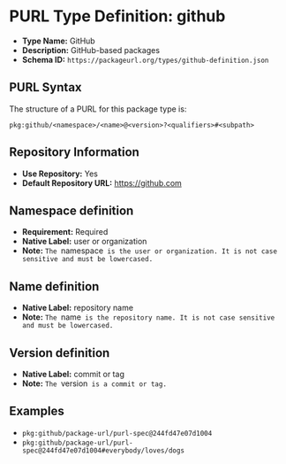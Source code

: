 <!--  NOTE: Auto-generated from the JSON PURL type definition.
Do not manually edit this file. Edit the JSON type definition instead. -->

# PURL Type Definition: github

- **Type Name:** GitHub
- **Description:** GitHub-based packages
- **Schema ID:** `https://packageurl.org/types/github-definition.json`

## PURL Syntax

The structure of a PURL for this package type is:

    pkg:github/<namespace>/<name>@<version>?<qualifiers>#<subpath>

## Repository Information

- **Use Repository:** Yes
- **Default Repository URL:** https://github.com

## Namespace definition

- **Requirement:** Required
- **Native Label:** user or organization
- **Note:** `The `namespace` is the user or organization. It is not case sensitive and must be lowercased.`

## Name definition

- **Native Label:** repository name
- **Note:** `The `name` is the repository name. It is not case sensitive and must be lowercased.`

## Version definition

- **Native Label:** commit or tag
- **Note:** `The `version` is a commit or tag.`

## Examples

- `pkg:github/package-url/purl-spec@244fd47e07d1004`
- `pkg:github/package-url/purl-spec@244fd47e07d1004#everybody/loves/dogs`
